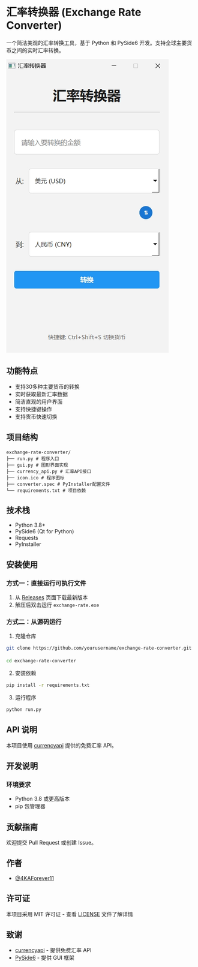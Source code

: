 # 汇率转换器 (Exchange Rate Converter)

一个简洁美观的汇率转换工具，基于 Python 和 PySide6 开发。支持全球主要货币之间的实时汇率转换。

![screenshots](https://github.com/4KAForever11/exchange-rate-converter/blob/main/main.png)

## 功能特点

- 支持30多种主要货币的转换
- 实时获取最新汇率数据
- 简洁直观的用户界面
- 支持快捷键操作
- 支持货币快速切换


## 项目结构

```
exchange-rate-converter/
├── run.py # 程序入口
├── gui.py # 图形界面实现
├── currency_api.py # 汇率API接口
├── icon.ico # 程序图标
├── converter.spec # PyInstaller配置文件
└── requirements.txt # 项目依赖
```

## 技术栈

- Python 3.8+
- PySide6 (Qt for Python)
- Requests
- PyInstaller

## 安装使用

### 方式一：直接运行可执行文件

1. 从 [Releases](https://github.com/yourusername/exchange-rate-converter/releases) 页面下载最新版本
2. 解压后双击运行 `exchange-rate.exe`

### 方式二：从源码运行

1. 克隆仓库 
```bash
git clone https://github.com/yourusername/exchange-rate-converter.git

cd exchange-rate-converter
```


2. 安装依赖
```bash
pip install -r requirements.txt
```

3. 运行程序
```bash
python run.py
``` 


## API 说明

本项目使用 [currencyapi](https://currencyapi.com/) 提供的免费汇率 API。


## 开发说明

### 环境要求

- Python 3.8 或更高版本
- pip 包管理器


## 贡献指南

欢迎提交 Pull Request 或创建 Issue。

## 作者

- [@4KAForever11](https://github.com/4KAForever11)

## 许可证

本项目采用 MIT 许可证 - 查看 [LICENSE](LICENSE) 文件了解详情

## 致谢

- [currencyapi](https://currencyapi.com/) - 提供免费汇率 API
- [PySide6](https://wiki.qt.io/Qt_for_Python) - 提供 GUI 框架
